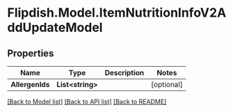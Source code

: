 # Flipdish.Model.ItemNutritionInfoV2AddUpdateModel
## Properties

Name | Type | Description | Notes
------------ | ------------- | ------------- | -------------
**AllergenIds** | **List&lt;string&gt;** |  | [optional] 

[[Back to Model list]](../README.md#documentation-for-models) [[Back to API list]](../README.md#documentation-for-api-endpoints) [[Back to README]](../README.md)

